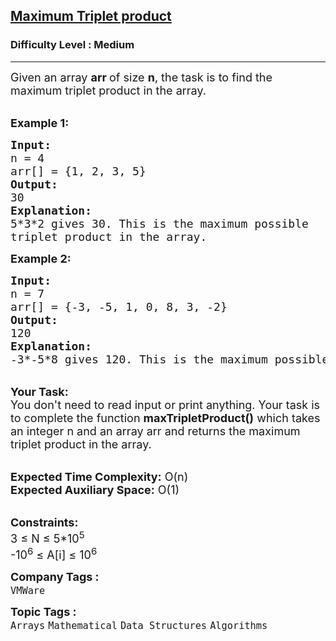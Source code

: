 <h2><a href="https://practice.geeksforgeeks.org/problems/d54c71dc974b7db3a200eb63f34e3d1cba955d86/1">Maximum Triplet product</a></h2><h3>Difficulty Level : Medium</h3><hr><div class="problems_problem_content__Xm_eO"><p><span style="font-size:18px">Given an array <strong>arr&nbsp;</strong>of size <strong>n</strong>, the task is to find the maximum triplet product in the array.</span></p>

<p><br>
<span style="font-size:18px"><strong>Example 1:</strong></span></p>

<pre><span style="font-size:18px"><strong>Input:
</strong>n = 4
arr[] = {1, 2, 3, 5}
<strong>Output:
</strong>30
<strong>Explanation:</strong>
5*3*2 gives 30. This is the maximum possible
triplet product in the array.</span>
</pre>

<p><span style="font-size:18px"><strong>Example 2:</strong></span></p>

<pre><span style="font-size:18px"><strong>Input:
</strong>n = 7
arr[] = {-3, -5, 1, 0, 8, 3, -2} <strong>
Output:
</strong>120
<strong>Explanation:</strong> 
-3*-5*8 gives 120. This is the maximum possible triplet product in the array.</span>
</pre>

<p><br>
<span style="font-size:18px"><strong>Your Task:</strong><br>
You don't need to read input or print anything. Your task is to complete the function&nbsp;<strong>maxTripletProduct()</strong>&nbsp;which takes an integer n&nbsp;and an array&nbsp;arr&nbsp;and returns the maximum triplet product in the array.</span></p>

<p><br>
<span style="font-size:18px"><strong>Expected Time Complexity:</strong>&nbsp;O(n)<br>
<strong>Expected Auxiliary Space:</strong>&nbsp;O(1)</span></p>

<p><br>
<span style="font-size:18px"><strong>Constraints:</strong><br>
3 ≤ N ≤ 5*10<sup>5</sup><br>
-10<sup>6</sup>&nbsp;≤ A[i] ≤ 10<sup>6</sup></span></p>
</div><p><span style=font-size:18px><strong>Company Tags : </strong><br><code>VMWare</code>&nbsp;<br><p><span style=font-size:18px><strong>Topic Tags : </strong><br><code>Arrays</code>&nbsp;<code>Mathematical</code>&nbsp;<code>Data Structures</code>&nbsp;<code>Algorithms</code>&nbsp;